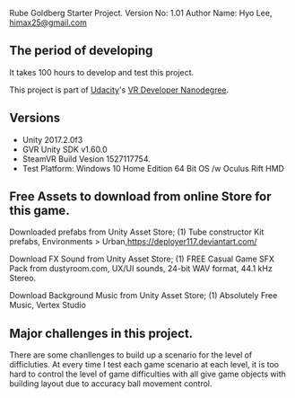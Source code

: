Rube Goldberg Starter Project.
Version No: 1.01
Author Name: Hyo Lee, himax25@gmail.com 

## The period of developing
It takes 100 hours to develop and test this project.

This project is part of [Udacity](https://www.udacity.com "Udacity - Be in demand")'s [VR Developer Nanodegree](https://www.udacity.com/course/vr-developer-nanodegree--nd017).

## Versions
- Unity 2017.2.0f3
- GVR Unity SDK v1.60.0
- SteamVR Build Vesion 1527117754.
- Test Platform: Windows 10 Home Edition 64 Bit OS /w Oculus Rift HMD

## Free Assets to download from online Store for this game. 
Downloaded prefabs from Unity Asset Store;
(1) Tube constructor Kit prefabs, Environments > Urban,https://deployer117.deviantart.com/

Download FX Sound from Unity Asset Store;
(1) FREE Casual Game SFX Pack from dustyroom.com, UX/UI sounds, 24-bit WAV format, 44.1 kHz Stereo.

Download Background Music from Unity Asset Store;
(1) Absolutely Free Music, Vertex Studio

## Major challenges in this project.
There are some chanllenges to build up a scenario for the level of difficluties. At every time I test each game scenario at each level, it is too hard to control the level of game difficulties with all give game objects with building layout due to accuracy ball movement control.